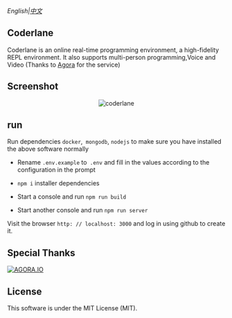 *English|[中文](README.ZH.md)*
## Coderlane

Coderlane is an online real-time programming environment, a high-fidelity REPL environment. It also supports multi-person programming,Voice and Video (Thanks to [Agora](http://agora.io) for the service)

## Screenshot

<p align = "center">
  <img alt = "coderlane" src = "https://user-images.githubusercontent.com/18432680/64065012-eb569400-cc3a-11e9-86fb-3cbfcbfd2699.png">
</ p>

## run

Run dependencies `docker`,` mongodb`, `nodejs` to make sure you have installed the above software normally

* Rename `.env.example` to` .env` and fill in the values ​​according to the configuration in the prompt

* `npm i` installer dependencies

* Start a console and run `npm run build`

* Start another console and run `npm run server`

Visit the browser `http: // localhost: 3000` and log in using github to create it.

## Special Thanks

[![AGORA.IO](https://www.agora.io/en/wp-content/uploads/2019/06/agoralightblue-1.png)](https://www.agora.io/)

## License
This software is under the MIT License (MIT).
